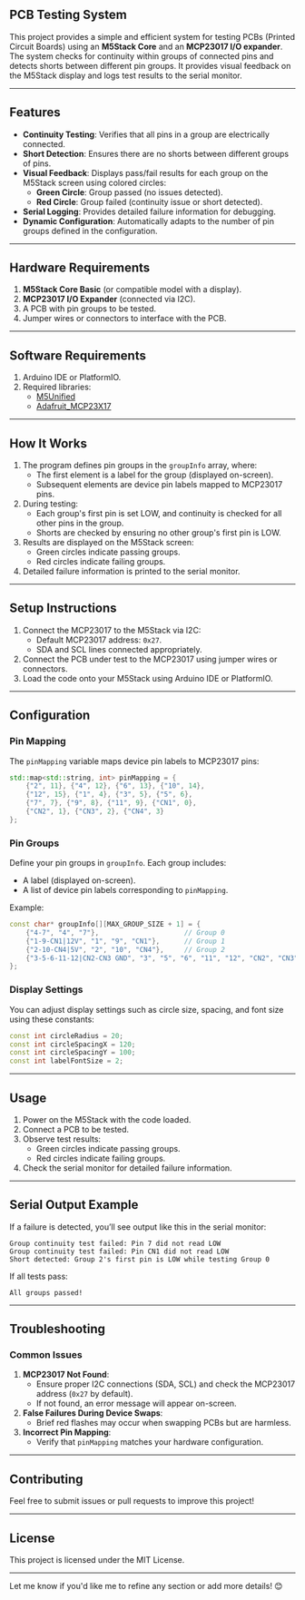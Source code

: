 ## **PCB Testing System**

This project provides a simple and efficient system for testing PCBs (Printed Circuit Boards) using an **M5Stack Core** and an **MCP23017 I/O expander**. The system checks for continuity within groups of connected pins and detects shorts between different pin groups. It provides visual feedback on the M5Stack display and logs test results to the serial monitor.

---

## **Features**

- **Continuity Testing**: Verifies that all pins in a group are electrically connected.
- **Short Detection**: Ensures there are no shorts between different groups of pins.
- **Visual Feedback**: Displays pass/fail results for each group on the M5Stack screen using colored circles:
  - **Green Circle**: Group passed (no issues detected).
  - **Red Circle**: Group failed (continuity issue or short detected).
- **Serial Logging**: Provides detailed failure information for debugging.
- **Dynamic Configuration**: Automatically adapts to the number of pin groups defined in the configuration.

---

## **Hardware Requirements**

1. **M5Stack Core Basic** (or compatible model with a display).
2. **MCP23017 I/O Expander** (connected via I2C).
3. A PCB with pin groups to be tested.
4. Jumper wires or connectors to interface with the PCB.

---

## **Software Requirements**

1. Arduino IDE or PlatformIO.
2. Required libraries:
   - [M5Unified](https://github.com/m5stack/M5Unified)
   - [Adafruit_MCP23X17](https://github.com/adafruit/Adafruit-MCP23017-Arduino-Library)

---

## **How It Works**

1. The program defines pin groups in the `groupInfo` array, where:
   - The first element is a label for the group (displayed on-screen).
   - Subsequent elements are device pin labels mapped to MCP23017 pins.
2. During testing:
   - Each group's first pin is set LOW, and continuity is checked for all other pins in the group.
   - Shorts are checked by ensuring no other group's first pin is LOW.
3. Results are displayed on the M5Stack screen:
   - Green circles indicate passing groups.
   - Red circles indicate failing groups.
4. Detailed failure information is printed to the serial monitor.

---

## **Setup Instructions**

1. Connect the MCP23017 to the M5Stack via I2C:
   - Default MCP23017 address: `0x27`.
   - SDA and SCL lines connected appropriately.
2. Connect the PCB under test to the MCP23017 using jumper wires or connectors.
3. Load the code onto your M5Stack using Arduino IDE or PlatformIO.

---

## **Configuration**

### Pin Mapping

The `pinMapping` variable maps device pin labels to MCP23017 pins:

```cpp
std::map<std::string, int> pinMapping = {
    {"2", 11}, {"4", 12}, {"6", 13}, {"10", 14},
    {"12", 15}, {"1", 4}, {"3", 5}, {"5", 6},
    {"7", 7}, {"9", 8}, {"11", 9}, {"CN1", 0},
    {"CN2", 1}, {"CN3", 2}, {"CN4", 3}
};
```

### Pin Groups

Define your pin groups in `groupInfo`. Each group includes:

- A label (displayed on-screen).
- A list of device pin labels corresponding to `pinMapping`.

Example:

```cpp
const char* groupInfo[][MAX_GROUP_SIZE + 1] = {
    {"4-7", "4", "7"},                     // Group 0
    {"1-9-CN1|12V", "1", "9", "CN1"},      // Group 1
    {"2-10-CN4|5V", "2", "10", "CN4"},     // Group 2
    {"3-5-6-11-12|CN2-CN3 GND", "3", "5", "6", "11", "12", "CN2", "CN3"} // Group 3
};
```

### Display Settings

You can adjust display settings such as circle size, spacing, and font size using these constants:

```cpp
const int circleRadius = 20;
const int circleSpacingX = 120;
const int circleSpacingY = 100;
const int labelFontSize = 2;
```

---

## **Usage**

1. Power on the M5Stack with the code loaded.
2. Connect a PCB to be tested.
3. Observe test results:
   - Green circles indicate passing groups.
   - Red circles indicate failing groups.
4. Check the serial monitor for detailed failure information.

---

## **Serial Output Example**

If a failure is detected, you’ll see output like this in the serial monitor:

```
Group continuity test failed: Pin 7 did not read LOW
Group continuity test failed: Pin CN1 did not read LOW
Short detected: Group 2's first pin is LOW while testing Group 0
```

If all tests pass:

```
All groups passed!
```

---

## **Troubleshooting**

### Common Issues

1. **MCP23017 Not Found**:
   - Ensure proper I2C connections (SDA, SCL) and check the MCP23017 address (`0x27` by default).
   - If not found, an error message will appear on-screen.
2. **False Failures During Device Swaps**:
   - Brief red flashes may occur when swapping PCBs but are harmless.
3. **Incorrect Pin Mapping**:
   - Verify that `pinMapping` matches your hardware configuration.

---

## **Contributing**

Feel free to submit issues or pull requests to improve this project!

---

## **License**

This project is licensed under the MIT License.

---

Let me know if you'd like me to refine any section or add more details! 😊
